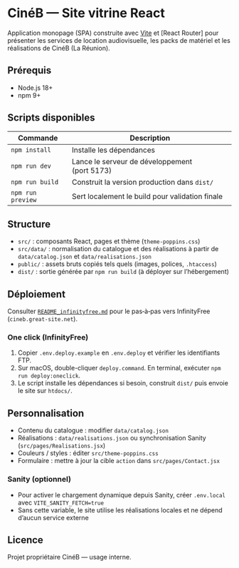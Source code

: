 # CinéB — Site vitrine React

Application monopage (SPA) construite avec [Vite](https://vitejs.dev/) et [React Router] pour présenter les services de location audiovisuelle, les packs de matériel et les réalisations de CinéB (La Réunion).

## Prérequis
- Node.js 18+
- npm 9+

## Scripts disponibles
| Commande            | Description                                      |
|--------------------|--------------------------------------------------|
| `npm install`      | Installe les dépendances                         |
| `npm run dev`      | Lance le serveur de développement (port 5173)    |
| `npm run build`    | Construit la version production dans `dist/`     |
| `npm run preview`  | Sert localement le build pour validation finale  |

## Structure
- `src/` : composants React, pages et thème (`theme-poppins.css`)
- `src/data/` : normalisation du catalogue et des réalisations à partir de `data/catalog.json` et `data/realisations.json`
- `public/` : assets bruts copiés tels quels (images, polices, `.htaccess`)
- `dist/` : sortie générée par `npm run build` (à déployer sur l’hébergement)

## Déploiement
Consulter [`README_infinityfree.md`](README_infinityfree.md) pour le pas‑à‑pas vers InfinityFree (`cineb.great-site.net`).

### One click (InfinityFree)
1. Copier `.env.deploy.example` en `.env.deploy` et vérifier les identifiants FTP.
2. Sur macOS, double-cliquer `deploy.command`. En terminal, exécuter `npm run deploy:oneclick`.
3. Le script installe les dépendances si besoin, construit `dist/` puis envoie le site sur `htdocs/`.

## Personnalisation
- Contenu du catalogue : modifier `data/catalog.json`
- Réalisations : `data/realisations.json` ou synchronisation Sanity (`src/pages/Realisations.jsx`)
- Couleurs / styles : éditer `src/theme-poppins.css`
- Formulaire : mettre à jour la cible `action` dans `src/pages/Contact.jsx`

### Sanity (optionnel)
- Pour activer le chargement dynamique depuis Sanity, créer `.env.local` avec `VITE_SANITY_FETCH=true`
- Sans cette variable, le site utilise les réalisations locales et ne dépend d’aucun service externe

## Licence
Projet propriétaire CinéB — usage interne.
